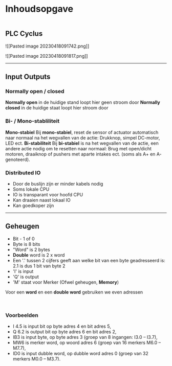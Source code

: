 # Inhoudsopgave
```toc
```

## PLC Cyclus
![[Pasted image 20230418091742.png]]


![[Pasted image 20230418091817.png]]

--- 

## Input Outputs
### Normally open / closed
**Normally open** in de huidige stand loopt hier geen stroom door
**Normally closed** in de huidige staat loopt hier stroom door

### Bi- / Mono-stabliliteit

**Mono-stabiel**
Bij **mono-stabiel**, reset de sensor of actuator automatisch naar normaal na het wegvallen van de actie: Drukknop, simpel DC-motor, LED ect.
**Bi-stabiliteit**
Bij **bi-stabiel** is na het wegvallen van de actie, een andere actie nodig om te resetten naar normaal: Brug met open/dicht motoren, draaiknop of pushers met aparte intakes ect. (soms als A+ en A- genoteerd).

### Distributed IO
- Door de buslijn zijn er minder kabels nodig 
- Soms lokale CPU
- IO is transparant voor hoofd CPU
- Kan draaien naast lokaal IO
- Kan goedkoper zijn

---

## Geheugen
- Bit - 1 of 0
- Byte is 8 bits
- "Word" is 2 bytes
- **Double** word is 2 x word
- Een '.' tussen 2 cijfers geeft aan welke bit van een byte geadresseerd is: 2.1 is dus 1 bit van byte 2
- 'I' is input 
- 'Q' is output
- 'M' staat voor Merker (Ofwel geheugen, **Memory**)

Voor een **word** en een **double word** gebruiken we even adressen

<br>

### Voorbeelden
- I 4.5 is input bit op byte adres 4 en bit adres 5,
- Q 6.2 is output bit op byte adres 6 en bit adres 2,
- IB3 is input byte, op byte adres 3 (groep van 8 ingangen: I3.0 – I3.7), 
- MW6 is merker word, op woord adres 6 (groep van 16 merkers M6.0 – M7.7), 
- ID0 is input dubble word, op dubble word adres 0 (groep van 32 merkers M0.0 – M3.7).

